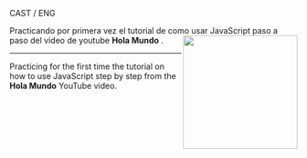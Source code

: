 CAST / ENG

Practicando por primera vez el tutorial de como usar JavaScript paso a paso del video de youtube <strong>Hola Mundo</strong> .
<img align="right" src="https://i.pinimg.com/originals/21/11/61/21116158daaeb1459b4ec0758505e1ad.gif" width="200" />

------------------------------------------------------------------------------------------------------------------------------------------------------------------------------------------------------------------------------------------------------------------

Practicing for the first time the tutorial on how to use JavaScript step by step from the <strong>Hola Mundo</strong> YouTube video.
